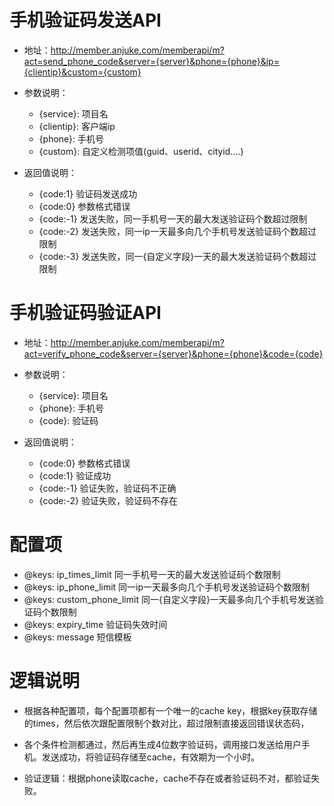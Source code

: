 
# 手机验证码发送API

  * 地址：http://member.anjuke.com/memberapi/m?act=send_phone_code&server={server}&phone={phone}&ip={clientip}&custom={custom}

  * 参数说明：
    * {service}: 项目名
    * {clientip}: 客户端ip
    * {phone}: 手机号
    * {custom}: 自定义检测项值(guid、userid、cityid....)

  * 返回值说明： 
    * {code:1} 验证码发送成功
    * {code:0} 参数格式错误
    * {code:-1} 发送失败，同一手机号一天的最大发送验证码个数超过限制
    * {code:-2} 发送失败，同一ip一天最多向几个手机号发送验证码个数超过限制
    * {code:-3} 发送失败，同一{自定义字段}一天的最大发送验证码个数超过限制
 

# 手机验证码验证API

  * 地址：http://member.anjuke.com/memberapi/m?act=verify_phone_code&server={server}&phone={phone}&code={code}

  * 参数说明：
    * {service}: 项目名
    * {phone}: 手机号
    * {code}: 验证码

  * 返回值说明： 
    * {code:0} 参数格式错误
    * {code:1} 验证成功
    * {code:-1} 验证失败，验证码不正确
    * {code:-2} 验证失败，验证码不存在


# 配置项
 * @keys: ip_times_limit 同一手机号一天的最大发送验证码个数限制
 * @keys: ip_phone_limit 同一ip一天最多向几个手机号发送验证码个数限制
 * @keys: custom_phone_limit 同一{自定义字段}一天最多向几个手机号发送验证码个数限制
 * @keys: expiry_time 验证码失效时间
 * @keys: message 短信模板


# 逻辑说明
 * 根据各种配置项，每个配置项都有一个唯一的cache key，根据key获取存储的times，然后依次跟配置限制个数对比，超过限制直接返回错误状态码，

 * 各个条件检测都通过，然后再生成4位数字验证码，调用接口发送给用户手机。发送成功，将验证码存储至cache，有效期为一个小时。

 * 验证逻辑：根据phone读取cache，cache不存在或者验证码不对，都验证失败。


